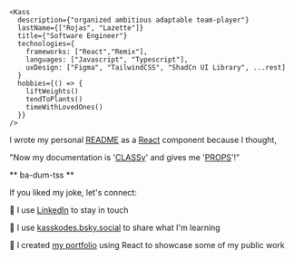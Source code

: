 ```
<Kass
  description={"organized ambitious adaptable team-player"}
  lastName={["Rojas", "Lazette"]}
  title={"Software Engineer"}
  technologies={
    frameworks: ["React","Remix"],
    languages: ["Javascript", "Typescript"],
    uxDesign: ["Figma", "TailwindCSS", "ShadCn UI Library", ...rest]
  }
  hobbies={() => {
    liftWeights()
    tendToPlants()
    timeWithLovedOnes()
  }}
/>
```
  
I wrote my personal [README](https://docs.github.com/en/repositories/managing-your-repositorys-settings-and-features/customizing-your-repository/about-readmes) as a [React](https://react.dev/) component because I thought,

"Now my documentation is '[CLASSy](https://react.dev/learn#adding-styles)' and gives me '[PROPS](https://react.dev/learn/passing-props-to-a-component)'!"

** ba-dum-tss **

If you liked my joke, let's connect:

🔗 I use [LinkedIn](https://www.linkedin.com/in/ikassandrarojas/) to stay in touch

🦋 I use [kasskodes.bsky.social](https://bsky.app/profile/kasskodes.bsky.social) to share what I'm learning

💼 I created [my portfolio](https://kassrojas.github.io/kass-portfolio-react/) using React to showcase some of my public work
